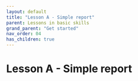 ```yaml
---
layout: default
title: "Lesson A - Simple report"
parent: Lessons in basic skills
grand_parent: "Get started"
nav_order: 04
has_children: true
---
```


# Lesson A - Simple report


